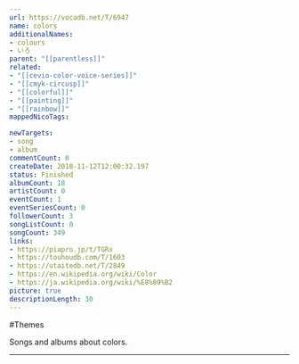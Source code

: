 ```yaml
---
url: https://vocadb.net/T/6947
name: colors
additionalNames: 
- colours
- いろ
parent: "[[parentless]]"
related:
- "[[cevio-color-voice-series]]"
- "[[cmyk-circusp]]"
- "[[colorful]]"
- "[[painting]]"
- "[[rainbow]]"
mappedNicoTags:

newTargets:
- song
- album
commentCount: 0
createDate: 2018-11-12T12:00:32.197
status: Finished
albumCount: 18
artistCount: 0
eventCount: 1
eventSeriesCount: 0
followerCount: 3
songListCount: 0
songCount: 349
links: 
- https://piapro.jp/t/TGRx
- https://touhoudb.com/T/1603
- https://utaitedb.net/T/2849
- https://en.wikipedia.org/wiki/Color
- https://ja.wikipedia.org/wiki/%E8%89%B2
picture: true
descriptionLength: 30
---
```


#Themes

Songs and albums about colors.

---

